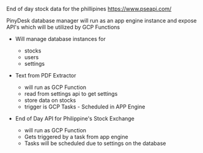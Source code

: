 
End of day stock data for the phillipines
https://www.pseapi.com/


PinyDesk database manager will run as an 
app engine instance and expose API's
which will be utilized by GCP Functions

- Will manage database instances for
    - stocks
    - users
    - settings
   
- Text from PDF Extractor
    - will run as GCP Function
    - read from settings api to get settings
    - store data on stocks
    - trigger is GCP Tasks - Scheduled in APP Engine     

- End of Day API for Philippine's Stock Exchange
    - will run as GCP Function
    - Gets triggered by a task from app engine
    - Tasks will be scheduled due to settings on the database
    
        
       
